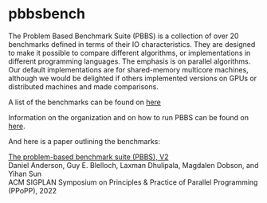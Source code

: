 # pbbsbench

The Problem Based Benchmark Suite (PBBS) is a collection of over 20
benchmarks defined in terms of their IO characteristics.  They are
designed to make it possible to compare different algorithms, or
implementations in different programming languages.  The emphasis is
on parallel algorithms.  Our default implementations are for
shared-memory multicore machines, although we would be delighted if
others implemented versions on GPUs or distributed machines and made
comparisons.

A list of the benchmarks can be found on
[here](https://cmuparlay.github.io/pbbsbench/benchmarks/index.html)

Information on the organization and on how to run PBBS can be found on
[here](https://cmuparlay.github.io/pbbsbench).

And here is a paper outlining the benchmarks:

[The problem-based benchmark suite (PBBS), V2](https://dl.acm.org/doi/10.1145/3503221.3508422)<br>
Daniel Anderson, Guy E. Blelloch, Laxman Dhulipala, Magdalen Dobson, and Yihan Sun<br>
ACM SIGPLAN Symposium on Principles & Practice of Parallel Programming (PPoPP), 2022
